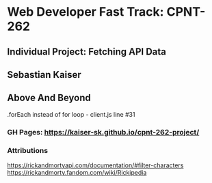 # Web Developer Fast Track: CPNT-262

## Individual Project: Fetching API Data

## Sebastian Kaiser

## Above And Beyond

.forEach instead of for loop - client.js line #31

### GH Pages: <https://kaiser-sk.github.io/cpnt-262-project/>

### Attributions

<https://rickandmortyapi.com/documentation/#filter-characters>
<https://rickandmorty.fandom.com/wiki/Rickipedia>
